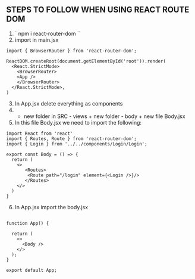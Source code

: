  ## STEPS TO FOLLOW WHEN USING REACT ROUTE DOM
1. ` npm i react-router-dom ``
2. import in main.jsx
```
import { BrowserRouter } from 'react-router-dom';

ReactDOM.createRoot(document.getElementById('root')).render(
  <React.StrictMode>
    <BrowserRouter>
    <App />
    </BrowserRouter>
  </React.StrictMode>,
)
```
3. In App.jsx delete everything as components
4. + new folder in SRC - views + new folder - body + new file Body.jsx
5. In this file Body.jsx we need to import the following:
```
import React from 'react'
import { Routes, Route } from 'react-router-dom';
import { Login } from '../../components/Login/Login';

export const Body = () => {
  return (
    <>
       <Routes>
        <Route path="/login" element={<Login />}/>
       </Routes>
    </>
  )
}

```
6. In App.jsx import the body.jsx
```

function App() {
  
  return (
    <>
      <Body />
    </>
  );
}

export default App;

```